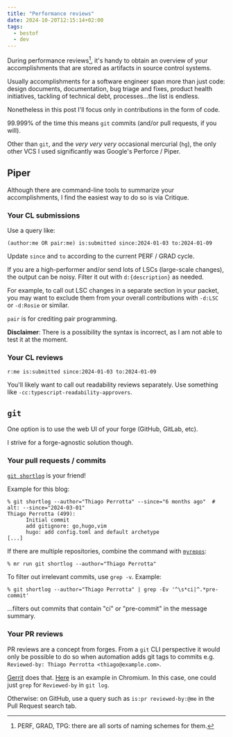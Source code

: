 ```yaml
---
title: "Performance reviews"
date: 2024-10-20T12:15:14+02:00
tags:
  - bestof
  - dev
---
```


During performance reviews[^1], it's handy to obtain an overview of your
accomplishments that are stored as artifacts in source control systems.


Usually accomplishments for a software engineer span more than just code: design
documents, documentation, bug triage and fixes, product health initiatives,
tackling of technical debt, processes...the list is endless.

Nonetheless in this post I'll focus only in contributions in the form of code.

99.999% of the time this means `git` commits (and/or pull requests, if you will).

Other than `git`, and the _very very very_ occasional mercurial (`hg`), the only
other VCS I used significantly was Google's Perforce / Piper.

## Piper

Although there are command-line tools to summarize your accomplishments, I
find the easiest way to do so is via Critique.

### Your CL submissions

Use a query like:

```
(author:me OR pair:me) is:submitted since:2024-01-03 to:2024-01-09
```

Update `since` and `to` according to the current PERF / GRAD cycle.

If you are a high-performer and/or send lots of LSCs (large-scale changes), the
output can be noisy. Filter it out with `d:{description}` as needed.

For example, to call out LSC changes in a separate section in your packet, you
may want to exclude them from your overall contributions with `-d:LSC` or
`-d:Rosie` or similar.

`pair` is for crediting pair programming.

**Disclaimer**: There is a possibility the syntax is incorrect, as I am not able
to test it at the moment.

### Your CL reviews

```
r:me is:submitted since:2024-01-03 to:2024-01-09
```

You'll likely want to call out readability reviews separately. Use something
like `-cc:typescript-readability-approvers`.

## `git`

One option is to use the web UI of your forge (GitHub, GitLab, etc).

I strive for a forge-agnostic solution though.

### Your pull requests / commits

[`git shortlog`](https://git-scm.com/docs/git-shortlog) is your friend!

Example for this blog:

```shell
% git shortlog --author="Thiago Perrotta" --since="6 months ago"  # alt: --since="2024-03-01"
Thiago Perrotta (499):
      Initial commit
      add gitignore: go,hugo,vim
      hugo: add config.toml and default archetype
[...]
```

If there are multiple repositories, combine the command with [`myrepos`](https://myrepos.branchable.com/):

```shell
% mr run git shortlog --author="Thiago Perrotta"
```

To filter out irrelevant commits, use `grep -v`. Example:

```shell
% git shortlog --author="Thiago Perrotta" | grep -Ev '^\s*ci|^.*pre-commit'
```

...filters out commits that contain "ci" or "pre-commit" in the message summary.

### Your PR reviews

PR reviews are a concept from forges. From a `git` CLI perspective it would only
be possible to do so when automation adds git tags to commits e.g. `Reviewed-by:
Thiago Perrotta <thiago@example.com>`.

[Gerrit](https://www.gerritcodereview.com/) does that.
[Here](https://chromium-review.googlesource.com/c/chromium/src/+/5012895) is an
example in Chromium. In this case, one could just `grep` for `Reviewed-by` in
`git log`.

Otherwise: on GitHub, use a query such as `is:pr reviewed-by:@me` in the Pull
Request search tab.

[^1]: PERF, GRAD, TPG: there are all sorts of naming schemes for them.
